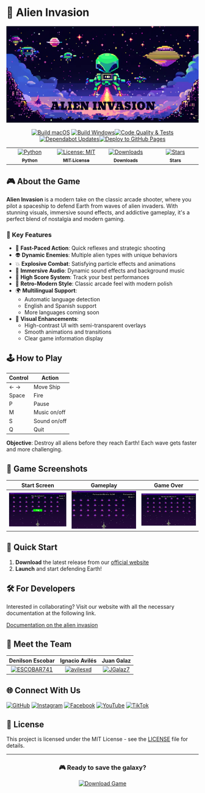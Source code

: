 # 👾 Alien Invasion

![Logo](https://raw.githubusercontent.com/avilesxd/code-destroy-aliens/refs/heads/main/docs/images/code-destroy-aliens.png)

<div align="center">

[![Build macOS](https://github.com/avilesxd/code-destroy-aliens/actions/workflows/build-macos.yml/badge.svg)](https://github.com/avilesxd/code-destroy-aliens/actions/workflows/build-macos.yml)
[![Build Windows](https://github.com/avilesxd/code-destroy-aliens/actions/workflows/build-windows.yml/badge.svg)](https://github.com/avilesxd/code-destroy-aliens/actions/workflows/build-windows.yml)[![Code Quality & Tests](https://github.com/avilesxd/code-destroy-aliens/actions/workflows/tests.yml/badge.svg)](https://github.com/avilesxd/code-destroy-aliens/actions/workflows/tests.yml)[![Dependabot Updates](https://github.com/avilesxd/code-destroy-aliens/actions/workflows/dependabot/dependabot-updates/badge.svg)](https://github.com/avilesxd/code-destroy-aliens/actions/workflows/dependabot/dependabot-updates)[![Deploy to GitHub Pages](https://github.com/avilesxd/code-destroy-aliens/actions/workflows/deploy.yml/badge.svg)](https://github.com/avilesxd/code-destroy-aliens/actions/workflows/deploy.yml)

  <table>
    <tbody>
      <tr>
        <td align="center" valign="top" width="14.28%">
          <a href="https://www.python.org/downloads/">
            <img src="https://img.shields.io/badge/python-3.8%2B-blue.svg" width="100px;" alt="Python"/><br />
            <sub><b>Python</b></sub>
          </a>
        </td>
        <td align="center" valign="top" width="14.28%">
          <a href="https://github.com/avilesxd/code-destroy-aliens/blob/main/LICENSE">
            <img src="https://img.shields.io/badge/License-MIT-yellow.svg" width="100px;" alt="License: MIT"/><br />
            <sub><b>MIT License</b></sub>
          </a>
        </td>
        <td align="center" valign="top" width="14.28%">
          <a href="https://github.com/avilesxd/code-destroy-aliens/releases">
            <img src="https://img.shields.io/github/downloads/avilesxd/code-destroy-aliens/total.svg" width="100px;" alt="Downloads"/><br />
            <sub><b>Downloads</b></sub>
          </a>
        </td>
        <td align="center" valign="top" width="14.28%">
          <a href="https://github.com/avilesxd/code-destroy-aliens/stargazers">
            <img src="https://img.shields.io/github/stars/avilesxd/code-destroy-aliens.svg" width="100px;" alt="Stars"/><br />
            <sub><b>Stars</b></sub>
          </a>
        </td>
      </tr>
    </tbody>
  </table>
</div>

## 🎮 About the Game

**Alien Invasion** is a modern take on the classic arcade shooter, where you
pilot a spaceship to defend Earth from waves of alien invaders. With stunning
visuals, immersive sound effects, and addictive gameplay, it's a perfect blend
of nostalgia and modern gaming.

### 🌟 Key Features

- 🚀 **Fast-Paced Action**: Quick reflexes and strategic shooting
- 👽 **Dynamic Enemies**: Multiple alien types with unique behaviors
- 💥 **Explosive Combat**: Satisfying particle effects and animations
- 🎵 **Immersive Audio**: Dynamic sound effects and background music
- 💯 **High Score System**: Track your best performances
- 🎨 **Retro-Modern Style**: Classic arcade feel with modern polish
- 🌍 **Multilingual Support**:
    - Automatic language detection
    - English and Spanish support
    - More languages coming soon
- 🎯 **Visual Enhancements**:
    - High-contrast UI with semi-transparent overlays
    - Smooth animations and transitions
    - Clear game information display

## 🕹️ How to Play

| Control | Action       |
| ------- | ------------ |
| ← →     | Move Ship    |
| Space   | Fire         |
| P       | Pause        |
| M       | Music on/off |
| S       | Sound on/off |
| Q       | Quit         |

**Objective**: Destroy all aliens before they reach Earth! Each wave gets faster
and more challenging.

## 📸 Game Screenshots

|                                                                  Start Screen                                                                  |                                                                Gameplay                                                                |                                                                Game Over                                                                |
| :--------------------------------------------------------------------------------------------------------------------------------------------: | :------------------------------------------------------------------------------------------------------------------------------------: | :-------------------------------------------------------------------------------------------------------------------------------------: |
| ![Start Screen](https://raw.githubusercontent.com/avilesxd/code-destroy-aliens/refs/heads/main/docs/images/game/game_start.png 'Start Screen') | ![Gameplay](https://raw.githubusercontent.com/avilesxd/code-destroy-aliens/refs/heads/main/docs/images/game/game_score.png 'Gameplay') | ![Game Over](https://raw.githubusercontent.com/avilesxd/code-destroy-aliens/refs/heads/main/docs/images/game/game_over.png 'Game Over') |

## 🚀 Quick Start

1. **Download** the latest release from our [official
   website][official_website_url]
2. **Launch** and start defending Earth!

## 🛠️ For Developers

Interested in collaborating? Visit our website with all the necessary
documentation at the following link.

[Documentation on the alien invasion][official_website_docs_url]

## 👥 Meet the Team

|                                               Denilson Escobar                                                |                                             Ignacio Avilés                                             |                                            Juan Galaz                                             |
| :-----------------------------------------------------------------------------------------------------------: | :----------------------------------------------------------------------------------------------------: | :-----------------------------------------------------------------------------------------------: |
| [![ESCOBAR741](https://avatars.githubusercontent.com/ESCOBAR741 'ESCOBAR741')](http://github.com/ESCOBAR741/) | [![avilesxd](https://avatars.githubusercontent.com/avilesxd 'avilesxd')](https://avilesxd.vercel.app/) | [![JGalaz7](https://avatars.githubusercontent.com/JGalaz7 'JGalaz7')](http://github.com/JGalaz7/) |

## 🌐 Connect With Us

[![GitHub](https://img.shields.io/badge/GitHub-100000?style=for-the-badge&logo=github&logoColor=white)][github_account]
[![Instagram](https://img.shields.io/badge/Instagram-E4405F?style=for-the-badge&logo=instagram&logoColor=white)][instagram_account]
[![Facebook](https://img.shields.io/badge/Facebook-1877F2?style=for-the-badge&logo=facebook&logoColor=white)][facebook_account]
[![YouTube](https://img.shields.io/badge/YouTube-FF0000?style=for-the-badge&logo=youtube&logoColor=white)][youtube_account]
[![TikTok](https://img.shields.io/badge/TikTok-000000?style=for-the-badge&logo=tiktok&logoColor=white)][tiktok_account]

## 📝 License

This project is licensed under the MIT License - see the [LICENSE](LICENSE.md)
file for details.

---

<div align="center">
  <h3>🎮 Ready to save the galaxy?</h3>
  <a href="https://avilesxd.github.io/code-destroy-aliens/">
    <img src="https://img.shields.io/badge/Download-Game-brightgreen?style=for-the-badge&logo=game-controller" alt="Download Game"/>
  </a>
</div>

<!-- GAME -->

[official_website_url]: https://avilesxd.github.io/code-destroy-aliens/
[official_website_docs_url]:
    https://avilesxd.github.io/code-destroy-aliens/docs/

<!-- SOCIAL MEDIA -->

[github_account]: http://github.com/avilesxd/
[instagram_account]: https://www.instagram.com/avilesxd/
[facebook_account]: https://www.facebook.com/ignacio.avilescardenasso
[youtube_account]: https://www.youtube.com/channel/UCYPsgamO7XeWOrXriOpJBqw
[tiktok_account]: https://www.tiktok.com/@chle_igns
